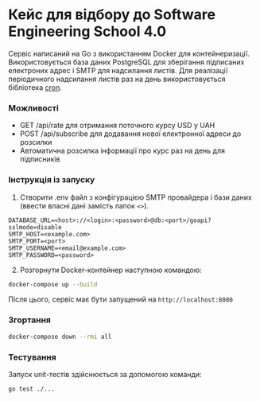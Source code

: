 # Кейс для відбору до Software Engineering School 4.0

Сервіс написаний на Go з використанням Docker для контейнеризації. Використовується база даних PostgreSQL для зберігання підписаних електроних адрес і SMTP для надсилання листів. 
Для реалізації періодичного надсилання листів раз на день використовується бібліотека [cron](https://github.com/robfig/cron).

### Можливості

- GET /api/rate для отримання поточного курсу USD у UAH
- POST /api/subscribe для додавання нової електронної адреси до розсилки
- Автоматична розсилка інформації про курс раз на день для підписників

### Інструкція із запуску

1. Створити .env файл з конфігурацією SMTP провайдера і бази даних (ввести власні дані замість лапок `<>`).

```
DATABASE_URL=<host>://<login>:<password>@db:<port>/goapi?sslmode=disable
SMTP_HOST=<example.com>
SMTP_PORT=<port>
SMTP_USERNAME=<email@example.com>
SMTP_PASSWORD=<password>
```

2. Розгорнути Docker-контейнер наступною командою:

```bash
docker-compose up --build
```

Після цього, сервіс має бути запущений на `http://localhost:8080`

### Згортання

```bash
docker-compose down --rmi all
```

### Тестування

Запуск unit-тестів здійснюється за допомогою команди:

```bash
go test ./...
```

